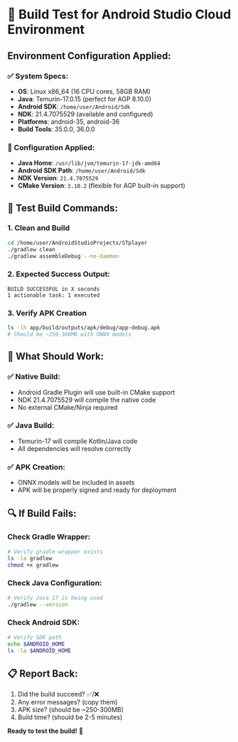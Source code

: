 # 🧪 Build Test for Android Studio Cloud Environment

## **Environment Configuration Applied:**

### **✅ System Specs:**
- **OS**: Linux x86_64 (16 CPU cores, 58GB RAM)
- **Java**: Temurin-17.0.15 (perfect for AGP 8.10.0)
- **Android SDK**: `/home/user/Android/Sdk`
- **NDK**: 21.4.7075529 (available and configured)
- **Platforms**: android-35, android-36
- **Build Tools**: 35.0.0, 36.0.0

### **🔧 Configuration Applied:**
- **Java Home**: `/usr/lib/jvm/temurin-17-jdk-amd64`
- **Android SDK Path**: `/home/user/Android/Sdk`
- **NDK Version**: `21.4.7075529`
- **CMake Version**: `3.10.2` (flexible for AGP built-in support)

## **🚀 Test Build Commands:**

### **1. Clean and Build**
```bash
cd /home/user/AndroidStudioProjects/STplayer
./gradlew clean
./gradlew assembleDebug --no-daemon
```

### **2. Expected Success Output:**
```
BUILD SUCCESSFUL in X seconds
1 actionable task: 1 executed
```

### **3. Verify APK Creation**
```bash
ls -lh app/build/outputs/apk/debug/app-debug.apk
# Should be ~250-300MB with ONNX models
```

## **🎯 What Should Work:**

### **✅ Native Build:**
- Android Gradle Plugin will use built-in CMake support
- NDK 21.4.7075529 will compile the native code
- No external CMake/Ninja required

### **✅ Java Build:**
- Temurin-17 will compile Kotlin/Java code
- All dependencies will resolve correctly

### **✅ APK Creation:**
- ONNX models will be included in assets
- APK will be properly signed and ready for deployment

## **🔍 If Build Fails:**

### **Check Gradle Wrapper:**
```bash
# Verify gradle wrapper exists
ls -la gradlew
chmod +x gradlew
```

### **Check Java Configuration:**
```bash
# Verify Java 17 is being used
./gradlew --version
```

### **Check Android SDK:**
```bash
# Verify SDK path
echo $ANDROID_HOME
ls -la $ANDROID_HOME
```

## **📋 Report Back:**
1. Did the build succeed? ✅/❌
2. Any error messages? (copy them)
3. APK size? (should be ~250-300MB)
4. Build time? (should be 2-5 minutes)

**Ready to test the build!** 🚀 